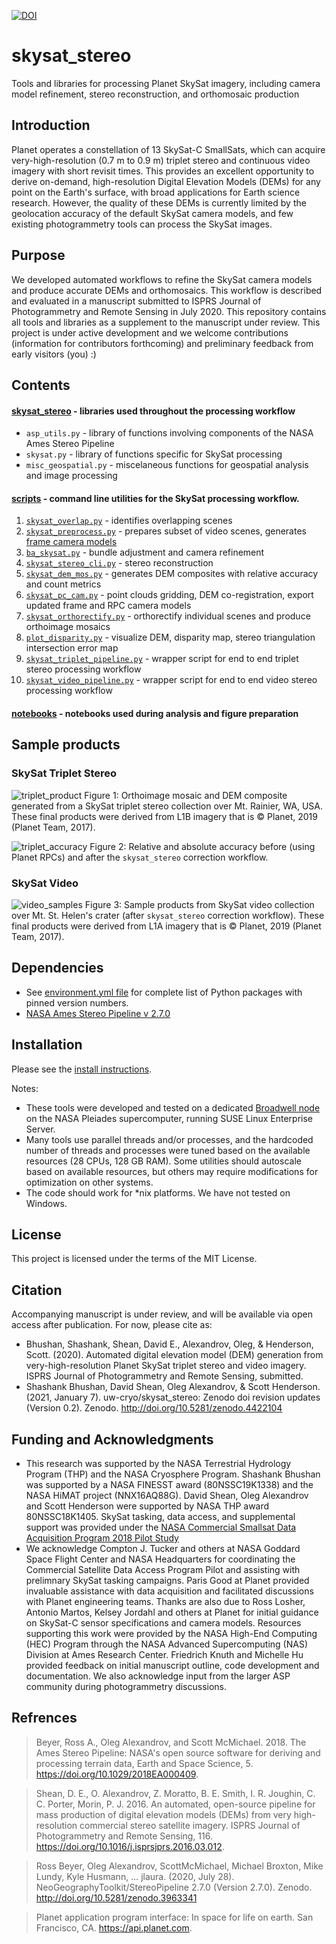 [![DOI](https://zenodo.org/badge/DOI/10.5281/zenodo.4422104.svg)](https://doi.org/10.5281/zenodo.4422104)

# skysat_stereo
Tools and libraries for processing Planet SkySat imagery, including camera model refinement, stereo reconstruction, and orthomosaic production

## Introduction
Planet operates a constellation of 13 SkySat-C SmallSats, which can acquire very-high-resolution (0.7 m to 0.9 m) triplet stereo and continuous video imagery with short revisit times. This provides an excellent opportunity to derive on-demand, high-resolution Digital Elevation Models (DEMs) for any point on the Earth's surface, with broad applications for Earth science research. However, the quality of these DEMs is currently limited by the geolocation accuracy of the default SkySat camera models, and few existing photogrammetry tools can process the SkySat images.

## Purpose
We developed automated workflows to refine the SkySat camera models and produce accurate DEMs and orthomosaics. This workflow is described and evaluated in a manuscript submitted to ISPRS Journal of Photogrammetry and Remote Sensing in July 2020. This repository contains all tools and libraries as a supplement to the manuscript under review.
This project is under active development and we welcome contributions (information for contributors forthcoming) and preliminary feedback from early visitors (you) :)

## Contents
#### [skysat_stereo](/skysat_stereo) - libraries used throughout the processing workflow
- `asp_utils.py` - library of functions involving components of the NASA Ames Stereo Pipeline
- `skysat.py` - library of functions specific for SkySat processing
- `misc_geospatial.py` - miscelaneous functions for geospatial analysis and image processing

#### [scripts](/scripts/) - command line utilities for the SkySat processing workflow.
1. [`skysat_overlap.py`](/scripts/skysat_overlap.py) - identifies overlapping scenes
2. [`skysat_preprocess.py`](/scripts/skysat_preprocess.py) - prepares subset of video scenes, generates [frame camera models](/docs/sample_camera_models/)
3. [`ba_skysat.py`](/scripts/ba_skysat.py) - bundle adjustment and camera refinement
4. [`skysat_stereo_cli.py`](/scripts/skysat_stereo_cli.py) - stereo reconstruction
5. [`skysat_dem_mos.py`](/scripts/skysat_dem_mos.py) - generates DEM composites with relative accuracy and count metrics
6. [`skysat_pc_cam.py`](/scripts/skysat_pc_cam.py) - point clouds gridding, DEM co-registration, export updated frame and RPC camera models
7. [`skysat_orthorectify.py`](/scripts/skysat_orthorectify.py) - orthorectify individual scenes and produce orthoimage mosaics
8. [`plot_disparity.py`](/scripts/plot_disparity.py) - visualize DEM, disparity map, stereo triangulation intersection error map
9. [`skysat_triplet_pipeline.py`](/scripts/skysat_triplet_pipeline.py) - wrapper script for end to end triplet stereo processing workflow
10. [`skysat_video_pipeline.py`](/scripts/skysat_video_pipeline.py) - wrapper script for end to end video stereo processing workflow
#### [notebooks](/notebooks/) - notebooks used during analysis and figure preparation

## Sample products
### SkySat Triplet Stereo
![triplet_product](/docs/img/Figure3.jpg)
Figure 1: Orthoimage mosaic and DEM composite generated from a SkySat triplet stereo collection over Mt. Rainier, WA, USA. These final products were derived from L1B imagery that is &copy; Planet, 2019 (Planet Team, 2017).

![triplet_accuracy](/docs/img/Figure4.jpg)
Figure 2: Relative and absolute accuracy before (using Planet RPCs) and after the `skysat_stereo` correction workflow.

### SkySat Video
![video_samples](/docs/img/Figure5.jpg)
Figure 3: Sample products from SkySat video collection over Mt. St. Helen's crater (after `skysat_stereo` correction workflow). These final products were derived from L1A imagery that is &copy; Planet, 2019 (Planet Team, 2017).

## Dependencies
- See [environment.yml file](/environment.yml) for complete list of Python packages with pinned version numbers.
- [NASA Ames Stereo Pipeline v 2.7.0](https://stereopipeline.readthedocs.io/en/latest/)

## Installation
Please see the [install instructions](/docs/install_instructions.md).

Notes:
* These tools were developed and tested on a dedicated [Broadwell node](https://www.nas.nasa.gov/hecc/resources/pleiades.html) on the NASA Pleiades supercomputer, running SUSE Linux Enterprise Server. 
* Many tools use parallel threads and/or processes, and the hardcoded number of threads and processes were tuned based on the available resources (28 CPUs, 128 GB RAM).  Some utilities should autoscale based on available resources, but others may require modifications for optimization on other systems.
* The code should work for \*nix platforms. We have not tested on Windows. 

## License
This project is licensed under the terms of the MIT License.

## Citation
Accompanying manuscript is under review, and will be available via open access after publication. For now, please cite as:
* Bhushan, Shashank, Shean, David E., Alexandrov, Oleg, & Henderson, Scott. (2020). Automated digital elevation model (DEM) generation from very-high-resolution Planet SkySat triplet stereo and video imagery. ISPRS Journal of Photogrammetry and Remote Sensing, submitted.
* Shashank Bhushan, David Shean, Oleg Alexandrov, & Scott Henderson. (2021, January 7). uw-cryo/skysat_stereo: Zenodo doi revision updates (Version 0.2). Zenodo. http://doi.org/10.5281/zenodo.4422104

## Funding and Acknowledgments
* This research was supported by the NASA Terrestrial Hydrology Program (THP) and the NASA Cryosphere Program. Shashank Bhushan was supported by a NASA FINESST award (80NSSC19K1338) and the NASA HiMAT project (NNX16AQ88G). David Shean, Oleg Alexandrov and Scott Henderson were supported by NASA THP award 80NSSC18K1405. SkySat tasking, data access, and supplemental support was provided under the [NASA Commercial Smallsat Data Acquisition Program 2018 Pilot Study](https://sit.earthdata.nasa.gov/about/small-satellite-commercial-data-buy-program)
* We acknowledge Compton J. Tucker and others at NASA Goddard Space Flight Center and NASA Headquarters for coordinating the Commercial Satellite Data Access Program Pilot and assisting with prelimnary SkySat tasking campaigns. Paris Good at Planet provided invaluable assistance with data acquisition and facilitated discussions with Planet engineering teams. Thanks are also due to Ross Losher, Antonio Martos, Kelsey Jordahl and others at Planet for initial guidance on SkySat-C sensor specifications and camera models. Resources supporting this work were provided by the NASA High-End Computing (HEC) Program through the NASA Advanced Supercomputing (NAS) Division at Ames Research Center. Friedrich Knuth and Michelle Hu provided feedback on initial manuscript outline, code development and documentation. We also acknowledge input from the larger ASP community during photogrammetry discussions.

## Refrences
>Beyer, Ross A., Oleg Alexandrov, and Scott McMichael. 2018. The Ames Stereo Pipeline: NASA's open source software for deriving and processing terrain data, Earth and Space Science, 5. https://doi.org/10.1029/2018EA000409.

>Shean, D. E., O. Alexandrov, Z. Moratto, B. E. Smith, I. R. Joughin, C. C. Porter, Morin, P. J. 2016. An automated, open-source pipeline for mass production of digital elevation models (DEMs) from very high-resolution commercial stereo satellite imagery. ISPRS Journal of Photogrammetry and Remote Sensing, 116. https://doi.org/10.1016/j.isprsjprs.2016.03.012.

>Ross Beyer, Oleg Alexandrov, ScottMcMichael, Michael Broxton, Mike Lundy, Kyle Husmann, … jlaura. (2020, July 28). NeoGeographyToolkit/StereoPipeline 2.7.0 (Version 2.7.0). Zenodo. http://doi.org/10.5281/zenodo.3963341

>Planet application program interface:  In space for life on earth. San Francisco, CA. https://api.planet.com.


